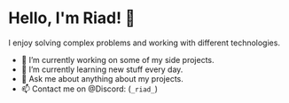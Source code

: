 # Hello, I'm Riad! 👋

I enjoy solving complex problems and working with different technologies.

- 🔭 I’m currently working on some of my side projects.
- 🌱 I’m currently learning new stuff every day.
- 💬 Ask me about anything about my projects.
- 📫 Contact me on @Discord: (`_riad_`)
